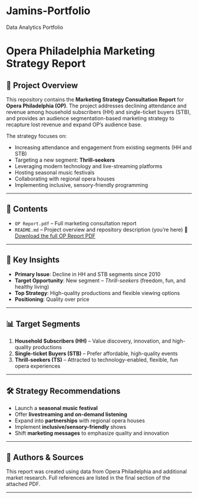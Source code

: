 # Jamins-Portfolio
Data Analytics Portfolio
# Opera Philadelphia Marketing Strategy Report

## 📘 Project Overview

This repository contains the **Marketing Strategy Consultation Report** for **Opera Philadelphia (OP)**. The project addresses declining attendance and revenue among household subscribers (HH) and single-ticket buyers (STB), and provides an audience segmentation-based marketing strategy to recapture lost revenue and expand OP’s audience base.

The strategy focuses on:

- Increasing attendance and engagement from existing segments (HH and STB)
- Targeting a new segment: **Thrill-seekers**
- Leveraging modern technology and live-streaming platforms
- Hosting seasonal music festivals
- Collaborating with regional opera houses
- Implementing inclusive, sensory-friendly programming

---

## 📂 Contents

- `OP Report.pdf` – Full marketing consultation report
- `README.md` – Project overview and repository description (you’re here)
📄 [Download the full OP Report PDF](https://github.com/YOUR-USERNAME/opera-philadelphia-strategy/raw/main/OP%20Report.pdf)

---

## 🧠 Key Insights

- **Primary Issue**: Decline in HH and STB segments since 2010
- **Target Opportunity**: New segment – *Thrill-seekers* (freedom, fun, and healthy living)
- **Top Strategy**: High-quality productions and flexible viewing options
- **Positioning**: Quality over price

---

## 📊 Target Segments

1. **Household Subscribers (HH)** – Value discovery, innovation, and high-quality productions
2. **Single-ticket Buyers (STB)** – Prefer affordable, high-quality events
3. **Thrill-seekers (TS)** – Attracted to technology-enabled, flexible, fun opera experiences

---

## 🛠️ Strategy Recommendations

- Launch a **seasonal music festival**
- Offer **livestreaming and on-demand listening**
- Expand into **partnerships** with regional opera houses
- Implement **inclusive/sensory-friendly** shows
- Shift **marketing messages** to emphasize quality and innovation

---

## 📝 Authors & Sources

This report was created using data from Opera Philadelphia and additional market research. Full references are listed in the final section of the attached PDF.

---


